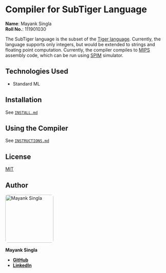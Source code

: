 # Compiler for SubTiger Language

**Name**: Mayank Singla\
**Roll No.**: 111901030

The SubTiger language is the subset of the [Tiger language][tiger-resource]. Currently, the language supports only integers, but would be extended to strings and floating point computation. Currently, the compiler compiles to [MIPS] assembly code, which can be run using [SPIM] simulator.

## Technologies Used

-   Standard ML

## Installation

See [`INSTALL.md`](INSTALL.md)

## Using the Compiler

See [`INSTRUCTIONS.md`](INSTRUCTIONS.md)

## License

[MIT](LICENSE)

## Author

<a href="https://github.com/Smile040501">
    <img
        src="https://avatars.githubusercontent.com/u/62458127?v=4&s=150"
        alt="Mayank Singla"
        width="150px"
        style="border-radius:7px"
    />
</a>

**Mayank Singla**

-   [**GitHub**][github]
-   [**LinkedIn**][linkedin]

[github]: https://github.com/Smile040501
[linkedin]: https://www.linkedin.com/in/mayank-singla-001pt
[tiger-resource]: https://www.lrde.epita.fr/~tiger/tiger.html
[mips]: https://en.wikipedia.org/wiki/MIPS_architecture "MIPS architecture"
[spim]: http://spimsimulator.sourceforge.net/ "SPIM: A MIPS Simulator"
